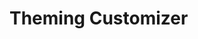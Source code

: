 <script>
    import { ThemeCustomizer } from '$lib/components'
</script>

# Theming Customizer

<ThemeCustomizer />